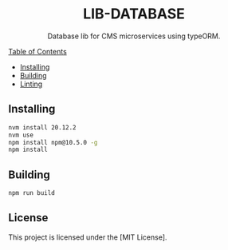 <h1 align="center">LIB-DATABASE</h1>

<p align="center">
  Database lib for CMS microservices using typeORM.
</p>

<p align="center">
    <a href="https://github.com/luismab95/cms-lib-database.git">
</p

## Table of Contents

* [Installing](#installing)
* [Building](#building)
* [Linting](#license)

## Installing

```bash
nvm install 20.12.2
nvm use
npm install npm@10.5.0 -g
npm install
```

## Building

```bash
npm run build
```

## License

This project is licensed under the [MIT License].